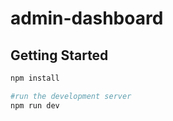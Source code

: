 # admin-dashboard


## Getting Started


```bash
npm install

#run the development server
npm run dev

```
